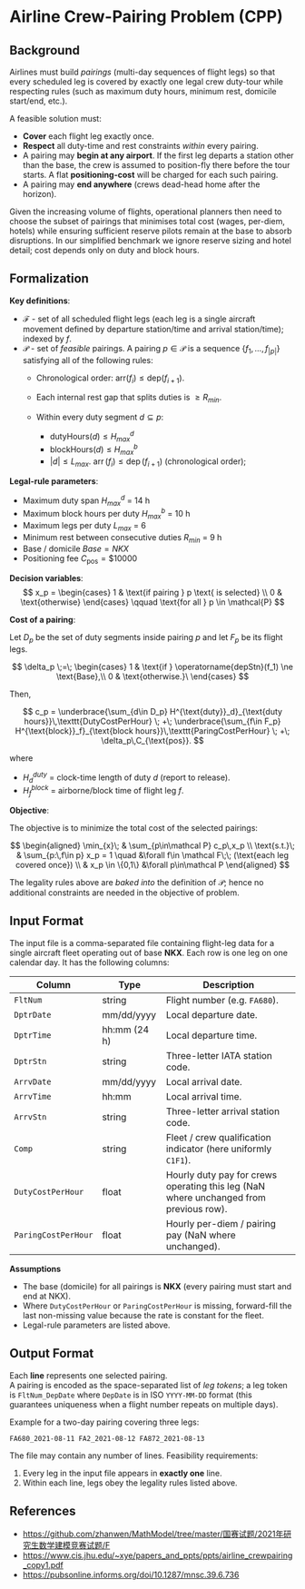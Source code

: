 # Airline Crew-Pairing Problem (CPP)

## Background  

Airlines must build _pairings_ (multi-day sequences of flight legs) so that every scheduled leg is covered by exactly one legal crew duty-tour while respecting rules (such as maximum duty hours, minimum rest, domicile start/end, etc.).  

A feasible solution must:

* **Cover** each flight leg exactly once.
* **Respect** all duty-time and rest constraints *within* every pairing.
* A pairing may **begin at any airport**.  If the first leg departs a station other than the base, the crew is assumed to position-fly there before the tour starts.  A flat **positioning-cost** will be charged for each such pairing.
* A pairing may **end anywhere** (crews dead-head home after the horizon).

Given the increasing volume of flights, operational planners then need to choose the subset of pairings that minimises total cost (wages, per-diem, hotels) while ensuring sufficient reserve pilots remain at the base to absorb disruptions.  In our simplified benchmark we ignore reserve sizing and hotel detail; cost depends only on duty and block hours.


## Formalization

**Key definitions**:

* $\mathcal F$ - set of all scheduled flight legs (each leg is a single aircraft movement defined by departure station/time and arrival station/time); indexed by $f$. 
* $\mathcal P$ - set of *feasible* pairings.  A pairing $p \in \mathcal P$ is a sequence $\{ f_1,\dots,f_{|p|}\}$ satisfying all of the following rules:
  * Chronological order: $\mathrm{arr}(f_i) \le \mathrm{dep}(f_{i+1})$.
  * Each internal rest gap that splits duties is $\ge R_{min}$.
  * Within every duty segment $d\subseteq p$:

    * $\text{dutyHours}(d) \le H^d_{max}$
    * $\text{blockHours}(d) \le H^b_{max}$
    * $|d| \le L_{max}$.
    $\operatorname{arr}(f_i) \le \operatorname{dep}(f_{i+1})$  (chronological order);

**Legal-rule parameters**:

* Maximum duty span $H^d_{max}$ = 14 h
* Maximum block hours per duty $H^b_{max}$ = 10 h
* Maximum legs per duty $L_{max}$ = 6
* Minimum rest between consecutive duties $R_{min}$ = 9 h
* Base / domicile $Base = NKX$
* Positioning fee $C_{\text{pos}} = \$10000$

**Decision variables**:
$$
x_p = \begin{cases}
1 & \text{if pairing } p \text{ is selected} \\
0 & \text{otherwise}
\end{cases}
\qquad \text{for all } p \in \mathcal{P}
$$

**Cost of a pairing**:

Let $D_p$ be the set of duty segments inside pairing $p$ and let $F_p$ be its flight legs.  

$$
\delta_p \;=\; \begin{cases}
1 & \text{if } \operatorname{depStn}(f_1) \ne \text{Base},\\
0 & \text{otherwise.}\
\end{cases}
$$

Then,

$$
c_p = \underbrace{\sum_{d\in D_p} H^{\text{duty}}_d}_{\text{duty hours}}\,\texttt{DutyCostPerHour}
\; +\; \underbrace{\sum_{f\in F_p} H^{\text{block}}_f}_{\text{block hours}}\,\texttt{ParingCostPerHour}
\; +\; \delta_p\,C_{\text{pos}}.
$$

where
* $H^{duty}_d$ = clock-time length of duty $d$ (report to release).
* $H^{block}_f$ = airborne/block time of flight leg $f$.

**Objective**:

The objective is to minimize the total cost of the selected pairings:

$$
\begin{aligned}
\min_{x}\; & \sum_{p\in\mathcal P} c_p\,x_p \\
\text{s.t.}\; & \sum_{p:\,f\in p} x_p = 1 \quad &\forall f\in \mathcal F\;\; (\text{each leg covered once}) \\
& x_p \in \{0,1\} &\forall p\in\mathcal P
\end{aligned}
$$

The legality rules above are *baked into* the definition of $\mathcal P$; hence no additional constraints are needed in the objective of problem.


## Input Format  

The input file is a comma-separated file containing flight-leg data for a single aircraft fleet operating out of base **NKX**. Each row is one leg on one calendar day.
It has the following columns:

| Column | Type | Description |
| ------ | ---- | ----------- |
| `FltNum` | string | Flight number (e.g. `FA680`). |
| `DptrDate` | mm/dd/yyyy | Local departure date. |
| `DptrTime` | hh:mm (24 h) | Local departure time. |
| `DptrStn` | string | Three-letter IATA station code. |
| `ArrvDate` | mm/dd/yyyy | Local arrival date. |
| `ArrvTime` | hh:mm | Local arrival time. |
| `ArrvStn` | string | Three-letter arrival station code. |
| `Comp` | string | Fleet / crew qualification indicator (here uniformly `C1F1`). |
| `DutyCostPerHour` | float | Hourly duty pay for crews operating this leg (NaN where unchanged from previous row). |
| `ParingCostPerHour` | float | Hourly per-diem / pairing pay (NaN where unchanged). |

**Assumptions**

* The base (domicile) for all pairings is **NKX** (every pairing must start and end at NKX).  
* Where `DutyCostPerHour` or `ParingCostPerHour` is missing, forward-fill the last non-missing value because the rate is constant for the fleet.  
* Legal-rule parameters are listed above. 

## Output Format  

Each **line** represents one selected pairing.  
A pairing is encoded as the space-separated list of _leg tokens_; a leg token is `FltNum_DepDate` where `DepDate` is in ISO `YYYY-MM-DD` format (this guarantees uniqueness when a flight number repeats on multiple days).

Example for a two-day pairing covering three legs:

```
FA680_2021-08-11 FA2_2021-08-12 FA872_2021-08-13
```

The file may contain any number of lines. Feasibility requirements:

1. Every leg in the input file appears in **exactly one** line.  
2. Within each line, legs obey the legality rules listed above.

## References  
- https://github.com/zhanwen/MathModel/tree/master/国赛试题/2021年研究生数学建模竞赛试题/F
- https://www.cis.jhu.edu/~xye/papers_and_ppts/ppts/airline_crewpairing_copy1.pdf
- https://pubsonline.informs.org/doi/10.1287/mnsc.39.6.736


